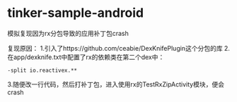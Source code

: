 # tinker-sample-android
模拟复现因为rx分包导致的应用补丁包crash

复现原因：
1.引入了https://github.com/ceabie/DexKnifePlugin这个分包的库
2.在app/dexknife.txt中配置了rx的依赖类在第二个dex中：
```
-split io.reactivex.**
```
3.随便改一行代码，然后打补丁包，进入使用rx的TestRxZipActivity模块，便会crash
